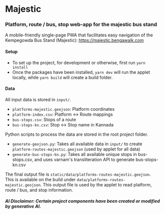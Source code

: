 # Majestic
### Platform, route / bus, stop web-app for the majestic bus stand
A mobile-friendly single-page PWA that facilitates easy navigation of the Kempegowda Bus Stand (Majestic): https://majestic.bengawalk.com

#### Setup

- To set up the project, for development or otherwise, first run `yarn install`
- Once the packages have been installed, `yarn dev` will run the applet locally, while `yarn build` will create a build folder.

#### Data

All input data is stored in `input/`.

- `platforms-majestic.geojson`: Platform coordinates
- `platform-index.csv`: Platform <-> Route mappings
- `bus-stops.csv`: Stops of a route
- `bus-stops-kn.csv`: Stop <-> Stop name in Kannada

Python scripts to process the data are stored in the root project folder.

- `generate-geojson.py`: Takes all available data in `input/` to create `platform-routes-majestic.geojson` (used by applet for all data)
- `generate-bus-stops-kn.py`: Takes all available unique stops in bus-stops.csv, and uses varnam's transliteration API to generate bus-stops-kn.csv

The final output file is `static/data/platforms-routes-majestic.geojson`. This is available on the build under `data/platforms-routes-majestic.geojson`.
This output file is used by the applet to read platform, route / bus, and stop information.

##### AI Disclaimer: Certain project components have been created or modified by generative AI.